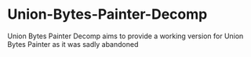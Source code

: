 # Union-Bytes-Painter-Decomp
Union Bytes Painter Decomp aims to provide a working version for Union Bytes Painter as it was sadly abandoned
